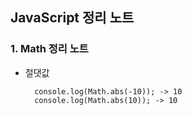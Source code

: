 ## JavaScript 정리 노트

### 1. Math 정리 노트

- 절댓값

        console.log(Math.abs(-10)); -> 10
        console.log(Math.abs(10)); -> 10